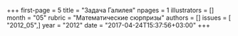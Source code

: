 +++
first-page = 5
title = "Задача Галилея"
npages = 1
illustrators = []
month = "05"
rubric = "Математические сюрпризы"
authors = []
issues = [ "2012_05",]
year = "2012"
date = "2017-04-24T15:37:56+03:00"
+++

